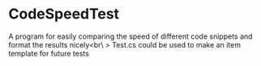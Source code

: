 # CodeSpeedTest
A program for easily comparing the speed of different code snippets and format the results nicely<br\ >
Test.cs could be used to make an item template for future tests
